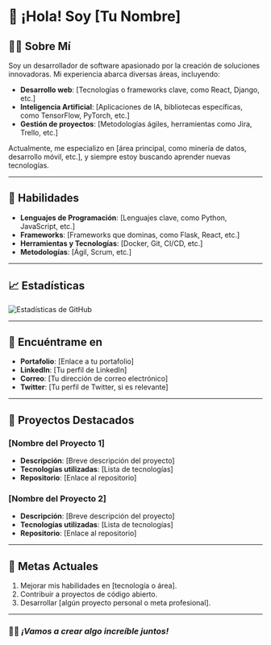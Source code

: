 # 👋 ¡Hola! Soy [Tu Nombre]

## 🧑‍💻 Sobre Mí
Soy un desarrollador de software apasionado por la creación de soluciones innovadoras. Mi experiencia abarca diversas áreas, incluyendo:  
- **Desarrollo web**: [Tecnologías o frameworks clave, como React, Django, etc.]  
- **Inteligencia Artificial**: [Aplicaciones de IA, bibliotecas específicas, como TensorFlow, PyTorch, etc.]  
- **Gestión de proyectos**: [Metodologías ágiles, herramientas como Jira, Trello, etc.]  

Actualmente, me especializo en [área principal, como minería de datos, desarrollo móvil, etc.], y siempre estoy buscando aprender nuevas tecnologías.

---

## 🌟 Habilidades
- **Lenguajes de Programación**: [Lenguajes clave, como Python, JavaScript, etc.]
- **Frameworks**: [Frameworks que dominas, como Flask, React, etc.]
- **Herramientas y Tecnologías**: [Docker, Git, CI/CD, etc.]
- **Metodologías**: [Ágil, Scrum, etc.]

---

## 📈 Estadísticas
<img align="center" src="https://github-readme-stats.vercel.app/api?username=TU_USUARIO&show_icons=true&theme=radical&count_private=true" alt="Estadísticas de GitHub" />

---

## 🔗 Encuéntrame en
- **Portafolio**: [Enlace a tu portafolio]
- **LinkedIn**: [Tu perfil de LinkedIn]
- **Correo**: [Tu dirección de correo electrónico]
- **Twitter**: [Tu perfil de Twitter, si es relevante]

---

## 🚀 Proyectos Destacados
### [Nombre del Proyecto 1]
- **Descripción**: [Breve descripción del proyecto]
- **Tecnologías utilizadas**: [Lista de tecnologías]
- **Repositorio**: [Enlace al repositorio]

### [Nombre del Proyecto 2]
- **Descripción**: [Breve descripción del proyecto]
- **Tecnologías utilizadas**: [Lista de tecnologías]
- **Repositorio**: [Enlace al repositorio]

---

## 🎯 Metas Actuales
1. Mejorar mis habilidades en [tecnología o área].
2. Contribuir a proyectos de código abierto.
3. Desarrollar [algún proyecto personal o meta profesional].

---

### 👨‍💻 *¡Vamos a crear algo increíble juntos!*
